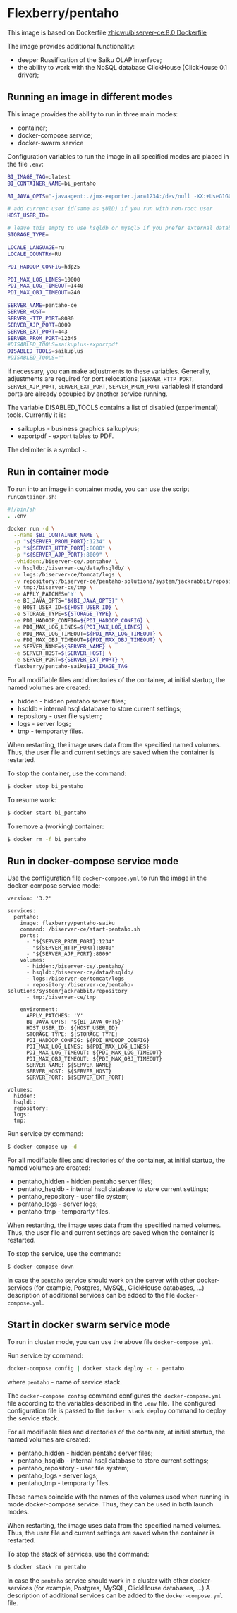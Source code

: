 # Flexberry/pentaho

This image is based on Dockerfile  [zhicwu/biserver-ce:8.0 Dockerfile](https://hub.docker.com/r/zhicwu/biserver-ce/)

The image provides additional functionality:
- deeper Russification of the Saiku OLAP interface;
- the ability to work with the NoSQL database ClickHouse (ClickHouse 0.1 driver);


## Running an image in different modes

This image provides the ability to run in three main modes:
- container;
- docker-compose service;
- docker-swarm service

Configuration variables to run the image in all specified modes are placed in the file `.env`:
```sh
BI_IMAGE_TAG=:latest
BI_CONTAINER_NAME=bi_pentaho

BI_JAVA_OPTS="-javaagent:./jmx-exporter.jar=1234:/dev/null -XX:+UseG1GC -XX:+UseStringDeduplication -Xms4096m -Xmx4096m -XX:+AlwaysPreTouch -XX:+ScavengeBeforeFullGC -XX:+DisableExplicitGC -XX:+PreserveFramePointer -Djava.security.egd=file:/dev/./urandom -Djava.awt.headless=true -Dpentaho.karaf.root.copy.dest.folder=../../tmp/osgi/karaf -Dpentaho.karaf.root.transient=false -XX:ErrorFile=../logs/jvm_error.log -verbose:gc -Xloggc:../logs/gc.log -XX:+PrintGCDetails -XX:+PrintGCTimeStamps -XX:+PrintGCDateStamps -XX:+PrintHeapAtGC -XX:+PrintAdaptiveSizePolicy -XX:+PrintStringDeduplicationStatistics -XX:+PrintTenuringDistribution -XX:+UseGCLogFileRotation -XX:NumberOfGCLogFiles=2 -XX:GCLogFileSize=64M -XX:OnOutOfMemoryError=/usr/bin/oom_killer -Dsun.rmi.dgc.client.gcInterval=3600000 -Dsun.rmi.dgc.server.gcInterval=3600000 -Dfile.encoding=utf8 -DDI_HOME=\"$DI_HOME\""

# add current user id(same as $UID) if you run with non-root user
HOST_USER_ID=

# leave this empty to use hsqldb or mysql5 if you prefer external database
STORAGE_TYPE=

LOCALE_LANGUAGE=ru
LOCALE_COUNTRY=RU

PDI_HADOOP_CONFIG=hdp25

PDI_MAX_LOG_LINES=10000
PDI_MAX_LOG_TIMEOUT=1440
PDI_MAX_OBJ_TIMEOUT=240

SERVER_NAME=pentaho-ce
SERVER_HOST=
SERVER_HTTP_PORT=8080
SERVER_AJP_PORT=8009
SERVER_EXT_PORT=443
SERVER_PROM_PORT=12345
#DISABLED_TOOLS=saikuplus-exportpdf
DISABLED_TOOLS=saikuplus
#DISABLED_TOOLS=""
```
If necessary, you can make adjustments to these variables.
Generally, adjustments are required for port relocations
(`SERVER_HTTP_PORT`,
`SERVER_AJP_PORT`,
`SERVER_EXT_PORT`,
`SERVER_PROM_PORT` variables)
if standard ports are already occupied by another service running.

The variable DISABLED_TOOLS contains a list of disabled (experimental) tools. Currently it is:
- saikuplus - business graphics saikuplyus;
- exportpdf - export tables to PDF.

The delimiter is a symbol `-`.


## Run in container mode

To run into an image in container mode, you can use the script `runContainer.sh`:
```sh
#!/bin/sh
. .env

docker run -d \
  --name $BI_CONTAINER_NAME \
  -p "${SERVER_PROM_PORT}:1234" \
  -p "${SERVER_HTTP_PORT}:8080" \
  -p "${SERVER_AJP_PORT}:8009" \
  -vhidden:/biserver-ce/.pentaho/ \
  -v hsqldb:/biserver-ce/data/hsqldb/ \
  -v logs:/biserver-ce/tomcat/logs \
  -v repository:/biserver-ce/pentaho-solutions/system/jackrabbit/repository \
  -v tmp:/biserver-ce/tmp \
  -e APPLY_PATCHES='Y' \
  -e BI_JAVA_OPTS="${BI_JAVA_OPTS}" \
  -e HOST_USER_ID=${HOST_USER_ID} \
  -e STORAGE_TYPE=${STORAGE_TYPE} \
  -e PDI_HADOOP_CONFIG=${PDI_HADOOP_CONFIG} \
  -e PDI_MAX_LOG_LINES=${PDI_MAX_LOG_LINES} \
  -e PDI_MAX_LOG_TIMEOUT=${PDI_MAX_LOG_TIMEOUT} \
  -e PDI_MAX_OBJ_TIMEOUT=${PDI_MAX_OBJ_TIMEOUT} \
  -e SERVER_NAME=${SERVER_NAME} \
  -e SERVER_HOST=${SERVER_HOST} \
  -e SERVER_PORT=${SERVER_EXT_PORT} \
  flexberry/pentaho-saiku$BI_IMAGE_TAG
```

For all modifiable files and directories of the container, at initial startup, the named volumes are created:
- hidden - hidden pentaho server files;
- hsqldb - internal hsql database to store current settings;
- repository - user file system;
- logs - server logs;
- tmp - temporarty files.

When restarting, the image uses data from the specified named volumes.
Thus, the user file and current settings are saved when the container is restarted.

To stop the container, use the command:
```sh
$ docker stop bi_pentaho

```
To resume work:

```sh
$ docker start bi_pentaho

```
To remove a (working) container:
```sh
$ docker rm -f bi_pentaho

```


## Run in docker-compose service mode

Use the configuration file `docker-compose.yml` to run the image in the docker-compose service mode:
```
version: '3.2'

services:
  pentaho:
    image: flexberry/pentaho-saiku
    command: /biserver-ce/start-pentaho.sh
    ports:
      - "${SERVER_PROM_PORT}:1234"
      - "${SERVER_HTTP_PORT}:8080"
      - "${SERVER_AJP_PORT}:8009"
    volumes:
      - hidden:/biserver-ce/.pentaho/
      - hsqldb:/biserver-ce/data/hsqldb/
      - logs:/biserver-ce/tomcat/logs
      - repository:/biserver-ce/pentaho-solutions/system/jackrabbit/repository
      - tmp:/biserver-ce/tmp

    environment:
      APPLY_PATCHES: 'Y'
      BI_JAVA_OPTS: '${BI_JAVA_OPTS}'
      HOST_USER_ID: ${HOST_USER_ID}
      STORAGE_TYPE: ${STORAGE_TYPE}
      PDI_HADOOP_CONFIG: ${PDI_HADOOP_CONFIG}
      PDI_MAX_LOG_LINES: ${PDI_MAX_LOG_LINES}
      PDI_MAX_LOG_TIMEOUT: ${PDI_MAX_LOG_TIMEOUT}
      PDI_MAX_OBJ_TIMEOUT: ${PDI_MAX_OBJ_TIMEOUT}
      SERVER_NAME: ${SERVER_NAME}
      SERVER_HOST: ${SERVER_HOST}
      SERVER_PORT: ${SERVER_EXT_PORT}

volumes:
  hidden:
  hsqldb:
  repository:
  logs:
  tmp:
```

Run service by command:
```sh
$ docker-compose up -d
```

For all modifiable files and directories of the container, at initial startup, the named volumes are created:
- pentaho_hidden - hidden pentaho server files;
- pentaho_hsqldb - internal hsql database to store current settings;
- pentaho_repository - user file system;
- pentaho_logs - server logs;
- pentaho_tmp - temporarty files.

When restarting, the image uses data from the specified named volumes.
Thus, the user file and current settings are saved when the container is restarted.

To stop the service, use the command:
```sh
$ docker-compose down
```

In case the `pentaho` service should work on the server with other docker-services (for example, Postgres, MySQL, ClickHouse databases, ...)
description of additional services can be added to the file `docker-compose.yml`.


## Start in docker swarm service mode

To run in cluster mode, you can use the above file `docker-compose.yml`.

Run service by command:
```sh
docker-compose config | docker stack deploy -c - pentaho
```
where `pentaho` - name of service stack.

The `docker-compose config` command configures the` docker-compose.yml` file according to the variables described in the `.env` file.
The configured configuration file is passed to the `docker stack deploy` command to deploy the service stack.

For all modifiable files and directories of the container, at initial startup, the named volumes are created:
- pentaho_hidden - hidden pentaho server files;
- pentaho_hsqldb - internal hsql database to store current settings;
- pentaho_repository - user file system;
- pentaho_logs - server logs;
- pentaho_tmp - temporarty files.

These names coincide with the names of the volumes used when running in  mode docker-compose service.
Thus, they can be used in  both launch modes.

When restarting, the image uses data from the specified named volumes.
Thus, the user file and current settings are saved when the container is restarted.

To stop the stack of services, use the command:
```sh
$ docker stack rm pentaho
```

In case the `pentaho` service should work in a cluster with other docker-services (for example, Postgres, MySQL, ClickHouse databases, ...)
A description of additional services can be added to the `docker-compose.yml` file.


